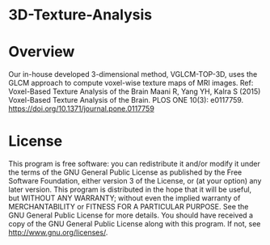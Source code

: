 # 3D-Texture-Analysis
# Overview
Our in-house developed 3-dimensional method, VGLCM-TOP-3D, uses the GLCM approach to compute voxel-wise texture maps of MRI images. Ref: Voxel-Based Texture Analysis of the Brain  Maani R, Yang YH, Kalra S (2015) Voxel-Based Texture Analysis of the Brain. PLOS ONE 10(3): e0117759. https://doi.org/10.1371/journal.pone.0117759


# License
This program is free software: you can redistribute it and/or modify it under the terms of the GNU General Public License as published by the Free Software Foundation, either version 3 of the License, or (at your option) any later version.
This program is distributed in the hope that it will be useful, but WITHOUT ANY WARRANTY; without even the implied warranty of MERCHANTABILITY or FITNESS FOR A PARTICULAR PURPOSE. See the GNU General Public License for more details.
You should have received a copy of the GNU General Public License along with this program. If not, see http://www.gnu.org/licenses/.
